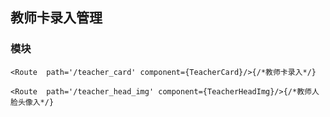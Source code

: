 
## 教师卡录入管理
### 模块

 `<Route  path='/teacher_card' component={TeacherCard}/>{/*教师卡录入*/}`
 
 `<Route  path='/teacher_head_img' component={TeacherHeadImg}/>{/*教师人脸头像入*/}`
